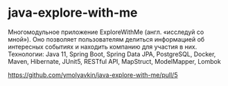 # java-explore-with-me
Многомодульное приложение ExploreWithMe (англ. «исследуй со мной»). Оно позволяет пользователям делиться информацией об интересных событиях и находить компанию для участия в них.
Технологии: Java 11, Spring Boot, Spring Data JPA, PostgreSQL, Docker, Maven, Hibernate, JUnit5, RESTful API, MapStruct, ModelMapper, Lombok

https://github.com/ymolyavkin/java-explore-with-me/pull/5
